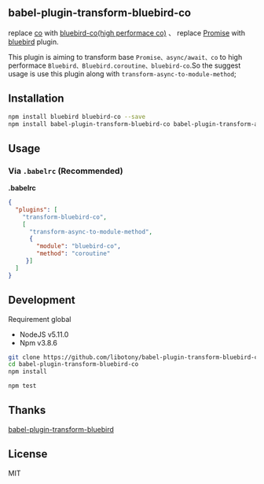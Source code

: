babel-plugin-transform-bluebird-co
---

replace [co](https://github.com/tj/co) with  [bluebird-co(high performace co)](https://github.com/novacrazy/bluebird-co) 、
replace [Promise](https://developer.mozilla.org/en-US/docs/Web/JavaScript/Reference/Global_Objects/Promise) with  [bluebird](https://github.com/petkaantonov/bluebird#readme) plugin.

This plugin is aiming to transform base `Promise、async/await、co` to high performace `Bluebird、Bluebird.coroutine、bluebird-co`.So the suggest usage is use this plugin along with `transform-async-to-module-method`;


Installation
---
```bash
npm install bluebird bluebird-co --save
npm install babel-plugin-transform-bluebird-co babel-plugin-transform-async-to-module-method --save-dev
```

## Usage

### Via `.babelrc` (Recommended)

**.babelrc**

```json
{
  "plugins": [
    "transform-bluebird-co",
    [
      "transform-async-to-module-method",
      {
        "module": "bluebird-co",
        "method": "coroutine"
     }]
  ]
}
```

Development
---
Requirement global
* NodeJS v5.11.0
* Npm v3.8.6

```bash
git clone https://github.com/libotony/babel-plugin-transform-bluebird-co
cd babel-plugin-transform-bluebird-co
npm install

npm test
```
Thanks
---
[babel-plugin-transform-bluebird](https://github.com/59naga/babel-plugin-transform-bluebird)

License
---
MIT
